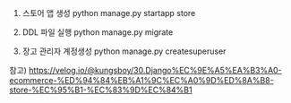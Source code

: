 1. 스토어 앱 생성
   python manage.py startapp store

2. DDL 파일 실행
   python manage.py migrate

3. 장고 관리자 계정생성
   python manage.py createsuperuser


참고)
https://velog.io/@kungsboy/30.Django%EC%9E%A5%EA%B3%A0-ecommerce-%ED%94%84%EB%A1%9C%EC%A0%9D%ED%8A%B8-store-%EC%95%B1-%EC%83%9D%EC%84%B1
